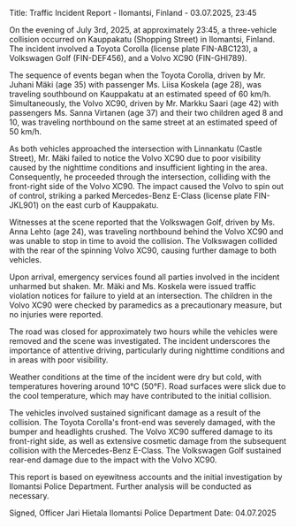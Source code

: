  Title: Traffic Incident Report - Ilomantsi, Finland - 03.07.2025, 23:45

On the evening of July 3rd, 2025, at approximately 23:45, a three-vehicle collision occurred on Kauppakatu (Shopping Street) in Ilomantsi, Finland. The incident involved a Toyota Corolla (license plate FIN-ABC123), a Volkswagen Golf (FIN-DEF456), and a Volvo XC90 (FIN-GHI789).

The sequence of events began when the Toyota Corolla, driven by Mr. Juhani Mäki (age 35) with passenger Ms. Liisa Koskela (age 28), was traveling southbound on Kauppakatu at an estimated speed of 60 km/h. Simultaneously, the Volvo XC90, driven by Mr. Markku Saari (age 42) with passengers Ms. Sanna Virtanen (age 37) and their two children aged 8 and 10, was traveling northbound on the same street at an estimated speed of 50 km/h.

As both vehicles approached the intersection with Linnankatu (Castle Street), Mr. Mäki failed to notice the Volvo XC90 due to poor visibility caused by the nighttime conditions and insufficient lighting in the area. Consequently, he proceeded through the intersection, colliding with the front-right side of the Volvo XC90. The impact caused the Volvo to spin out of control, striking a parked Mercedes-Benz E-Class (license plate FIN-JKL901) on the east curb of Kauppakatu.

Witnesses at the scene reported that the Volkswagen Golf, driven by Ms. Anna Lehto (age 24), was traveling northbound behind the Volvo XC90 and was unable to stop in time to avoid the collision. The Volkswagen collided with the rear of the spinning Volvo XC90, causing further damage to both vehicles.

Upon arrival, emergency services found all parties involved in the incident unharmed but shaken. Mr. Mäki and Ms. Koskela were issued traffic violation notices for failure to yield at an intersection. The children in the Volvo XC90 were checked by paramedics as a precautionary measure, but no injuries were reported.

The road was closed for approximately two hours while the vehicles were removed and the scene was investigated. The incident underscores the importance of attentive driving, particularly during nighttime conditions and in areas with poor visibility.

Weather conditions at the time of the incident were dry but cold, with temperatures hovering around 10°C (50°F). Road surfaces were slick due to the cool temperature, which may have contributed to the initial collision.

The vehicles involved sustained significant damage as a result of the collision. The Toyota Corolla's front-end was severely damaged, with the bumper and headlights crushed. The Volvo XC90 suffered damage to its front-right side, as well as extensive cosmetic damage from the subsequent collision with the Mercedes-Benz E-Class. The Volkswagen Golf sustained rear-end damage due to the impact with the Volvo XC90.

This report is based on eyewitness accounts and the initial investigation by Ilomantsi Police Department. Further analysis will be conducted as necessary.

Signed,
Officer Jari Hietala
Ilomantsi Police Department
Date: 04.07.2025